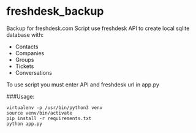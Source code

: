 # freshdesk_backup
Backup for freshdesk.com
Script use freshdesk API to create local sqlite database with:
- Contacts
- Companies
- Groups
- Tickets
- Conversations

To use script you must enter API and freshdesk url in app.py

###Usage:
```
virtualenv -p /usr/bin/python3 venv
source venv/bin/activate
pip install -r requirements.txt
python app.py
```
